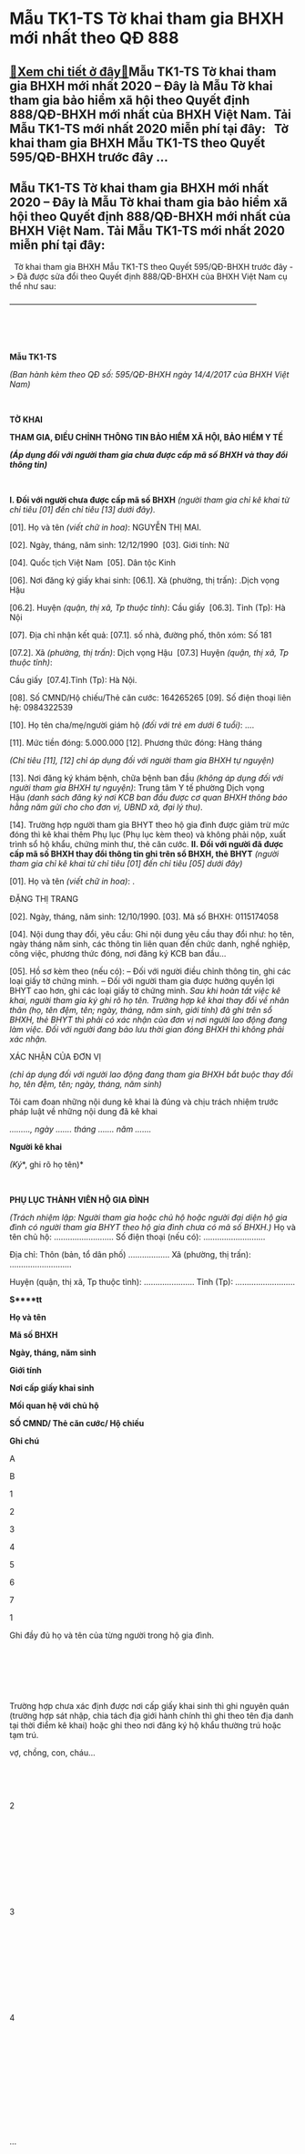 Mẫu TK1-TS Tờ khai tham gia BHXH mới nhất theo QĐ 888
======================================================

[:gift:Xem chi tiết ở đây:gift:](https://hddtvn.com/ma%cc%83u-tk1-ts-to-khai-tham-gia-bhxh-moi-nhat-theo-qd-888/)Mẫu TK1-TS Tờ khai tham gia BHXH mới nhất 2020 – Đây là Mẫu Tờ khai tham gia bảo hiểm xã hội theo Quyết định 888/QĐ-BHXH mới nhất của BHXH Việt Nam. Tải Mẫu TK1-TS mới nhất 2020 miễn phí tại đây:   Tờ khai tham gia BHXH Mẫu TK1-TS theo Quyết 595/QĐ-BHXH trước đây …
-------------------------------------------------------------------------------------------------------------------------------------------------------------------------------------------------------------------------------------------------------------------------



Mẫu TK1-TS Tờ khai tham gia BHXH mới nhất 2020 – Đây là Mẫu Tờ khai tham gia bảo hiểm xã hội theo Quyết định 888/QĐ-BHXH mới nhất của BHXH Việt Nam. Tải Mẫu TK1-TS mới nhất 2020 miễn phí tại đây:
-----------------------------------------------------------------------------------------------------------------------------------------------------------------------------------------------------



  

  
Tờ khai tham gia BHXH Mẫu TK1-TS theo Quyết 595/QĐ-BHXH trước đây -> Đã được sửa đổi theo Quyết định 888/QĐ-BHXH của BHXH Việt Nam cụ thể như sau:



 ———————————————————————————————  

  





  

**Mẫu TK1-TS**  

*(Ban hành kèm theo QĐ số: 595/QĐ-BHXH* *ngày 14/4/2017 của BHXH Việt Nam)*



 



**TỜ KHAI**  

**THAM GIA, ĐIỀU CHỈNH THÔNG TIN BẢO HIỂM XÃ HỘI, BẢO HIỂM Y TẾ**

***(Áp dụng đối với người tham gia chưa được cấp mã số BHXH và thay đổ******i thông tin)***  

  

**I. Đối với người chưa được cấp mã số BHXH** *(người tham gia chỉ kê khai từ chỉ tiêu [01] đến chỉ tiêu [13] dưới đây).*  

 [01]. Họ và tên *(viết chữ in hoa)*: NGUYỄN THỊ MAI.  

[02]. Ngày, tháng, năm sinh: 12/12/1990  [03]. Giới tính: Nữ   

[04]. Quốc tịch Việt Nam  [05]. Dân tộc Kinh  

[06]. Nơi đăng ký giấy khai sinh: [06.1]. Xã (phường, thị trấn): .Dịch vọng Hậu  

[06.2]. Huyện *(quận, thị xã, Tp thuộc tỉnh)*: Cầu giấy  [06.3]. Tỉnh (Tp): Hà Nội  

[07]. Địa chỉ nhận kết quả: [07.1]. số nhà, đường phố, thôn xóm: Số 181  

[07.2]. Xã *(phường, thị trấn)*: Dịch vọng Hậu  [07.3] Huyện *(quận, thị xã, Tp thuộc tỉnh)*:  

Cầu giấy  [07.4].Tỉnh (Tp): Hà Nội.  

[08]. Số CMND/Hộ chiếu/Thẻ căn cước: 164265265 [09]. Số điện thoại liên hệ: 0984322539  

[10]. Họ tên cha/mẹ/người giám hộ *(đối với trẻ em dưới 6 tuổi)*: ….  

 [11]. Mức tiền đóng: 5.000.000 [12]. Phương thức đóng: Hàng tháng  

*(Chỉ tiêu [11], [12] chỉ áp dụng đối với người tham gia BHXH tự nguyện)*  

[13]. Nơi đăng ký khám bệnh, chữa bệnh ban đầu *(không áp dụng đối với người tham gia BHXH tự nguyện)*: Trung tâm Y tế phường Dịch vọng Hậu *(danh sách đăng ký nơi KCB ban đầu được cơ quan BHXH thông báo hằng năm gửi cho cho đơn vị, UBND xã, đại lý thu)*.  

[14]. Trường hợp người tham gia BHYT theo hộ gia đình được giảm trừ mức đóng thì kê khai thêm Phụ lục (Phụ lục kèm theo) và không phải nộp, xuất trình sổ hộ khẩu, chứng minh thư, thẻ căn cước.
**II. Đối với người đã được cấp mã số BHXH thay đổi thông tin ghi trên sổ BHXH, thẻ BHYT** *(người tham gia chỉ kê khai từ chỉ tiêu [01] đến chỉ tiêu [05] dưới đây)*  

 [01]. Họ và tên *(viết chữ in hoa)*: .

ĐẶNG THỊ TRANG  

[02]. Ngày, tháng, năm sinh: 12/10/1990. [03]. Mã số BHXH: 0115174058  

[04]. Nội dung thay đổi, yêu cầu: Ghi nội dung yêu cầu thay đổi như: họ tên, ngày tháng năm sinh, các thông tin liên quan đến chức danh, nghề nghiệp, công việc, phương thức đóng, nơi đăng ký KCB ban đầu…  

[05]. Hồ sơ kèm theo (nếu có): – Đối với người điều chỉnh thông tin, ghi các loại giấy tờ chứng minh. – Đối với người tham gia được hưởng quyền lợi BHYT cao hơn, ghi các loại giấy tờ chứng minh.
*Sau khi hoàn tất việc kê khai, người tham gia ký ghi rõ họ tên. Trường hợp kê khai thay đổi về nhân thân (họ, tên đệm, tên; ngày, tháng, năm sinh, giới tính) đã ghi trên sổ BHXH, thẻ BHYT thì phải có xác nhận của đơn vị nơi người lao động đang làm việc. Đối với người đang bảo lưu thời gian đóng BHXH thì không phải xác nhận.*









XÁC NHẬN CỦA ĐƠN VỊ  

*(chỉ áp dụng đối với người lao động đang tham gia BHXH bắt buộc thay đổi họ, tên đệm, tên; ngày, tháng, năm sinh)*


Tôi cam đoan những nội dung kê khai là đúng và chịu trách nhiệm trước pháp luật về những nội dung đã kê khai  

*………, ngày ……. tháng ……. năm …….*  

**Người kê khai**

*(Ký**, ghi rõ họ tên)*




 



**PHỤ LỤC THÀNH VIÊN HỘ GIA ĐÌNH**

*(Trách nhiệm lập: Người tham gia hoặc chủ hộ hoặc người đại diện hộ gia đình có người tham gia BHYT theo hộ gia đình chưa có mã số BHXH.)*
Họ và tên chủ hộ: …………………….. Số điện thoại (nếu có): ………………………  

 Địa chỉ: Thôn (bản, tổ dân phố) ……………… Xã (phường, thị trấn): ………………………  

 Huyện (quận, thị xã, Tp thuộc tỉnh): …………………. Tỉnh (Tp): ……………………..






**S****tt**

**Họ và tên**

**Mã số BHXH**

**Ngày, tháng, năm sinh**

**Giới tính**

**Nơi cấp giấy khai sinh**

**Mối quan hệ với chủ hộ**

**SỐ CMND/ Thẻ căn cước/ Hộ chiếu**

**Ghi chú**



A

B

1

2

3

4

5

6

7



1

Ghi đầy đủ họ và tên của từng người trong hộ gia đình.

 

 

 

Trường hợp chưa xác định được nơi cấp giấy khai sinh thì ghi nguyên quán (trường hợp sát nhập, chia tách địa giới hành chính thì ghi theo tên địa danh tại thời điểm kê khai) hoặc ghi theo nơi đăng ký hộ khẩu thường trú hoặc tạm trú.

vợ, chồng, con, cháu…

 

 



2

 

 

 

 

 



3

 

 

 

 

 



4

 

 

 

 

 

 



…

 

 

 

 

 

 

 




 





– Trường hợp chưa có mã số BHXH thì kê khai các chỉ tiêu tại phần I của Tờ khai tham gia và điều chỉnh thông tin BHXH, BHYT (Mẫu TK1-TS)

– Người tham gia kê khai đầy đủ, chính xác các thành viên hộ gia đình, không phải xuất trình sổ hộ khẩu hoặc sổ tạm trú để chứng minh tình trạng tham gia.


Tôi cam đoan những nội dung kê khai là đúng và chịu trách nhiệm trước pháp luật về những nội dung đã kê khai  

*..….**, ngày …….* *tháng ……..* *năm …….*  

**Người kê khai**  

*(Ký, ghi rõ họ tên)*




*– Trường hợp chưa xác định được mã số BHXH thì người kê khai có thể tra cứu mã số BHXH tại địa chỉ: http://baohiemxahoi.gov.vn (nếu đủ điều kiện).*



  

————————————————————————




  

**Tải Mẫu TK1-TS về tại đây**: 


**[Tải về](https://drive.google.com/uc?id=1zB9IxrdFzt_3QWvAM7e4RP4Xvs0QHuwI&export=download "tải mẫu tk1-ts")**

  





Nếu bạn không tải về được thì có thể làm theo cách sau:  

**Bước 1**: Để lại mail ở phần bình luận bên dưới  

**Bước 2**: Gửi yêu cầu vào mail: [hddtvietnam@gmail.com](mailto:hddtvietnam@gmail.com) (Tiêu đề ghi rõ Tài liệu muốn tải)



  

 ———————————————————————————————-  

  

Cách ghi mẫu TK1-TS xem tại đây:  

[**Cách ghi tờ khai tham gia BHXH Mẫu TK01-TS**](# "cách lập tờ khai tham gia BHXH, BHYT, BHTN Mẫu TK01-TS")




  

 ————————————————————————————————–
  




moreMẫu TK1-TS mới nhất 2020 – Tờ khai tham gia bảo hiểm xã hội theo Quyết định 888/QĐ-BHXH; Tải Mẫu TK1-TS Tờ khai tham gia BHXH mới nhất miễn phí …

